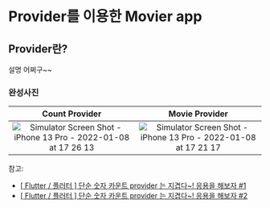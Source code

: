# Provider를 이용한 Movier app

## Provider란?

설명 어쩌구~~


### 완성사진
Count Provider | Movie Provider 
:----------:|:----------:
![Simulator Screen Shot - iPhone 13 Pro - 2022-01-08 at 17 26 13](https://user-images.githubusercontent.com/74299463/148637521-492ef657-8fef-4ca8-a252-772fb0f35c80.png) | ![Simulator Screen Shot - iPhone 13 Pro - 2022-01-08 at 17 21 17](https://user-images.githubusercontent.com/74299463/148637429-9c670ab9-b73c-42dc-9aa4-7cbabeb8c5ec.png)


참고:

- [[ Flutter / 플러터 ] 단순 숫자 카운트 provider 는 지겹다~! 응용을 해보자 #1](https://youtu.be/Mf9eDfi-VhU)
- [[ Flutter / 플러터 ] 단순 숫자 카운트 provider 는 지겹다~! 응용을 해보자 #2](https://youtu.be/dkQvARt7pEk)

